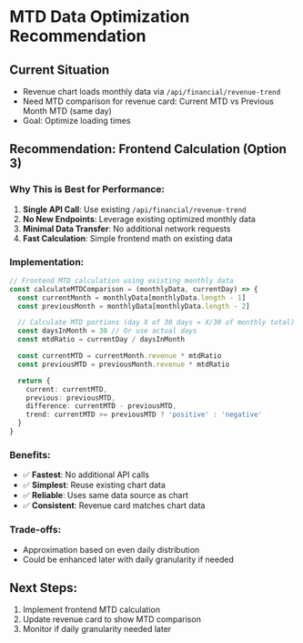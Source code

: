 # MTD Data Optimization Recommendation

## Current Situation
- Revenue chart loads monthly data via `/api/financial/revenue-trend`
- Need MTD comparison for revenue card: Current MTD vs Previous Month MTD (same day)
- Goal: Optimize loading times

## Recommendation: **Frontend Calculation** (Option 3)

### Why This is Best for Performance:

1. **Single API Call**: Use existing `/api/financial/revenue-trend`
2. **No New Endpoints**: Leverage existing optimized monthly data
3. **Minimal Data Transfer**: No additional network requests
4. **Fast Calculation**: Simple frontend math on existing data

### Implementation:

```typescript
// Frontend MTD calculation using existing monthly data
const calculateMTDComparison = (monthlyData, currentDay) => {
  const currentMonth = monthlyData[monthlyData.length - 1]
  const previousMonth = monthlyData[monthlyData.length - 2]

  // Calculate MTD portions (day X of 30 days = X/30 of monthly total)
  const daysInMonth = 30 // Or use actual days
  const mtdRatio = currentDay / daysInMonth

  const currentMTD = currentMonth.revenue * mtdRatio
  const previousMTD = previousMonth.revenue * mtdRatio

  return {
    current: currentMTD,
    previous: previousMTD,
    difference: currentMTD - previousMTD,
    trend: currentMTD >= previousMTD ? 'positive' : 'negative'
  }
}
```

### Benefits:
- ✅ **Fastest**: No additional API calls
- ✅ **Simplest**: Reuse existing chart data
- ✅ **Reliable**: Uses same data source as chart
- ✅ **Consistent**: Revenue card matches chart data

### Trade-offs:
- Approximation based on even daily distribution
- Could be enhanced later with daily granularity if needed

## Next Steps:
1. Implement frontend MTD calculation
2. Update revenue card to show MTD comparison
3. Monitor if daily granularity needed later